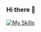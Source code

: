 ### Hi there 👋
[![My Skills](https://skillicons.dev/icons?i=vue,react,nodejs,astro,vite,nextjs,tailwind&theme=dark)](https://skillicons.dev)

<!--
**SasySaa/SasySaa** is a ✨ _special_ ✨ repository because its `README.md` (this file) appears on your GitHub profile.

Here are some ideas to get you started:

- 🔭 I’m currently working on ...
- 🌱 I’m currently learning ...
- 👯 I’m looking to collaborate on ...
- 🤔 I’m looking for help with ...
- 💬 Ask me about ...
- 📫 How to reach me: ...
- 😄 Pronouns: ...
- ⚡ Fun fact: ...
-->
